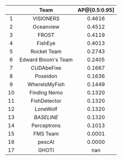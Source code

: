 || Team | AP@[0.5:0.95] |
| :---: | :---: | :---: |
| 1 | VISIONERS | 0.4616 |
| 2 | Oceanview | 0.4512 |
| 3 | FROST | 0.4119 |
| 4 | FishEye | 0.4013 |
| 5 | Rocket Team | 0.2743 |
| 6 | Edward Bloom's Team | 0.2405 |
| 7 | CUDAbeFixe | 0.1667 |
| 8 | Poseidon | 0.1636 |
| 9 | WhereIsMyFish | 0.1449 |
| 10 | Finding Nemo | 0.1320 |
| 11 | FishDetector | 0.1320 |
| 12 | LoneWolf | 0.1320 |
| 13 | *BASELINE* | 0.1320 |
| 14 | Perceptrons | 0.1013 |
| 15 | FMS Team | 0.0001 |
| 16 | pescAI | 0.0000 |
| 17 | GHOTI | nan |

